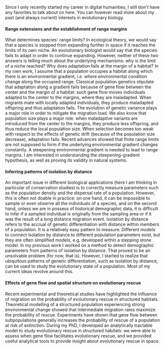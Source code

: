 Since I only recently started my career in digital humanities, I still don't have any favorites to talk about on here. You can however read more about my past (and always current) interests in evolutionary biology.

#### Range extensions and the establishment of range margins
What determines species' range limits? In ecological theory, we would say that a species is stopped from expanding further in space if it reaches the limits of its own niche. An evolutionary biologist would say that the species fails to adapt in order to continue expanding. However, neither of these two answers is telling much about the underlying mechanisms: why is the limit of a niche reached? Why does adaptation fails at the margin of a habitat? 
In my own work, I assume that a population occupies a habitat along which there is an environmental gradient, _i.e._ where environmental condition change along the occupied range. Classical population genetics stipulate that adaptation along a gradient fails because of gene flow between the center and the margin of a habitat: such gene flow moves individuals adapted to the center to the margins, where they are maladapted. When migrants mate with locally adapted individuals, they produce maladapted offspring and thus adaptation fails. The evolution of genetic variance plays a major role in order to mitigate the migration load. We also know that population size plays a major role: when maladaptive variants are introduced from the center to the margins, they produce less offspring, and thus reduce the local population size. When selection becomes too weak with respect to the effects of genetic drift (because of the population size decrease), adaptation fails. 
Recent advances showed that finite range limits are not supposed to form if the underlying environmental gradient changes constantly. A steepening environmental gradient is needed to lead to range margins. I am interested in understanding the steepening-gradient hypothesis, as well as proving its validity in natural systems.

#### Inferring patterns of isolation by distance
An important issue in different biological applications (here I am thinking in particular of conservation studies) is to correctly measure parameters such as the population density and the dispersal rate of a population. However, this is often not doable in practice: on one hand, it can be impossible to sample or even observe all the individuals of a species, and on the second hand, unless we are in possess of historical demographic data, it is difficult to infer if a sampled individual is originally from the sampling area or if it was the result of a long distance migration event.
Isolation by distance refers to the accrual of genetic differentiation with distance within members of a population. It is a relatively easy pattern to measure. Different models to connect isolation by distance to different population parameters exist, but they are often simplified models, e.g. developed within a stepping stone model. In my previous work I worked on a method to detect demographic parameters from patterns of isolation by distance. That proved to be an unsolvable problem (for now, that is). However, I started to realize that ubiquitous patterns of genetic differentiation, such as isolation by distance, can be used to study the evolutionary state of a population. Most of my current ideas revolve around this.

#### Effects of gene flow and spatial structure on evolutionary rescue
Recent experimental and theoretical studies have highlighted the influence of migration on the probability of evolutionary rescue in structured habitats. Theoretical modelling of a structured population experiencing strong environmental change showed that intermediate migration rates maximize the probability of rescue. Experiments have shown that gene flow between subpopulations generally increases the probability of rescue of a population at risk of extinction. During my PhD, I developed an analytically tractable model to study evolutionary rescue in structured habitats: we were able to assess when gene flow facilitates evolutionary rescue, and we provided useful analytical tools to provide insight about evolutionary rescue in space.
